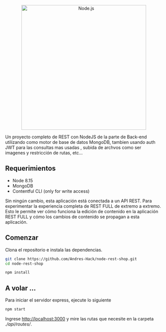 <p align="center">
  <a href="https://nodejs.org/">
    <img
      alt="Node.js"
      src="https://nodejs.org/static/images/logo-light.svg"
      width="400"
    />
  </a>
</p>

Un proyecto completo de REST con NodeJS de la parte de Back-end  utilizando como motor de base de datos MongoDB, tambien usando auth JWT para las consultas mas usadas , subida de archvos como ser imagenes y restricción de rutas, etc...

## Requerimientos

* Node 8.15
* MongoDB
* Contentful CLI (only for write access)

Sin ningún cambio, esta aplicación está conectada a un API REST. Para experimentar la experiencia completa de REST FULL de extremo a extremo. Esto le permite ver cómo funciona la edición de contenido en la aplicación REST FULL y cómo los cambios de contenido se propagan a esta aplicación.

## Comenzar

Clona el repositorio e instala las dependencias.

```bash
git clone https://github.com/Andres-Hack/node-rest-shop.git
cd node-rest-shop
```

```bash
npm install
```

## A volar ...

Para iniciar el servidor express, ejecute lo siguiente

```bash
npm start
```

Ingrese [http://localhost:3000](http://localhost:3000) y mire las rutas que necesite en la carpeta *./api/routes/*.
